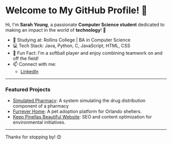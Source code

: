 # Welcome to My GitHub Profile! 👋

Hi, I'm **Sarah Young**, a passionate **Computer Science student** dedicated to making an impact in the world of **technology**! 🚀 

- 🏫 Studying at: Rollins College | BA in Computer Science
- 💻 Tech Stack: Java, Python, C, JavaScript, HTML, CSS
- 🌟 Fun Fact: I'm a softball player and enjoy combining teamwork on and off the field!
- 📫 Connect with me: 
  - [LinkedIn](https://www.linkedin.com/in/sarah-young-cs/)


---

### Featured Projects
- [Simulated Pharmacy](https://github.com/sarah-young-cs/Pharmacy-Project): A system simulating the drug distribution component of a pharmacy 
- [Furrever Home](https://github.com/sarah-young-cs/FurreverHome): A pet adoption platform for Orlando shelters. 
- [Keep Pinellas Beautiful Website](https://www.kpbcares.org/): SEO and content optimization for environmental initiatives.

---

Thanks for stopping by! 😊

